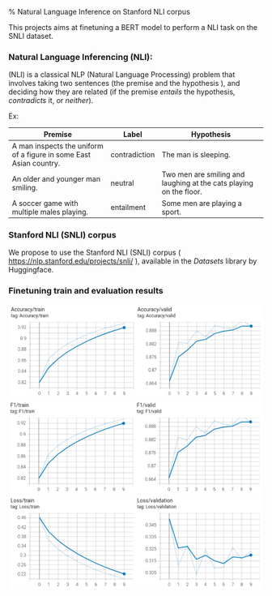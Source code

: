 ﻿% Natural Language Inference on Stanford NLI corpus

This projects aims at finetuning a BERT model to perform a NLI task on the SNLI dataset.

### Natural Language Inferencing (NLI): 

(NLI) is a classical NLP (Natural Language Processing) problem that involves taking two sentences (the premise and the hypothesis ), and deciding how they are related (if the premise *entails* the hypothesis, *contradicts* it, or *neither*).

Ex: 


| Premise | Label | Hypothesis |
| --- | --- | --- |
| A man inspects the uniform of a figure in some East Asian country. | contradiction | The man is sleeping. |
| An older and younger man smiling. | neutral | Two men are smiling and laughing at the cats playing on the floor. |
| A soccer game with multiple males playing. | entailment | Some men are playing a sport. |

### Stanford NLI (SNLI) corpus

We propose to use the Stanford NLI (SNLI) corpus ( https://nlp.stanford.edu/projects/snli/ ), available in the *Datasets* library by Huggingface.

### Finetuning train and evaluation results

<img title="accuracy" src="results\accuracy.PNG">
<img title="f1 score" src="results\f1.PNG">
<img title="loss" src="results\loss.PNG">
